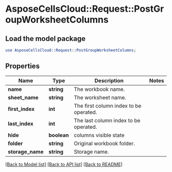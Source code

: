 # AsposeCellsCloud::Request::PostGroupWorksheetColumns 

## Load the model package
```perl
use AsposeCellsCloud::Request::PostGroupWorksheetColumns;
```

## Properties
Name | Type | Description | Notes
------------ | ------------- | ------------- | -------------
**name** | **string** | The workbook name. |
**sheet_name** | **string** | The worksheet name. |
**first_index** | **int** | The first column index to be operated. |
**last_index** | **int** | The last column index to be operated. |
**hide** | **boolean** | columns visible state |
**folder** | **string** | Original workbook folder. |
**storage_name** | **string** | Storage name. |  

[[Back to Model list]](../README.md#documentation-for-requests) [[Back to API list]](../README.md#documentation-for-api-endpoints) [[Back to README]](../README.md)

